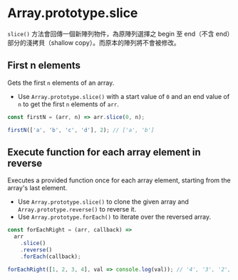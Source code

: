 # Array.prototype.slice

`slice()` 方法會回傳一個新陣列物件，為原陣列選擇之 begin 至 end（不含 end）部分的淺拷貝（shallow copy）。而原本的陣列將不會被修改。

## First n elements

Gets the first `n` elements of an array.

- Use `Array.prototype.slice()` with a start value of `0` and an end value of `n` to get the first `n` elements of `arr`.

```js
const firstN = (arr, n) => arr.slice(0, n);
```

```js
firstN(['a', 'b', 'c', 'd'], 2); // ['a', 'b']
```

## Execute function for each array element in reverse


Executes a provided function once for each array element, starting from the array's last element.

- Use `Array.prototype.slice()` to clone the given array and `Array.prototype.reverse()` to reverse it.
- Use `Array.prototype.forEach()` to iterate over the reversed array.

```js
const forEachRight = (arr, callback) =>
  arr
    .slice()
    .reverse()
    .forEach(callback);
```

```js
forEachRight([1, 2, 3, 4], val => console.log(val)); // '4', '3', '2', '1'
```

